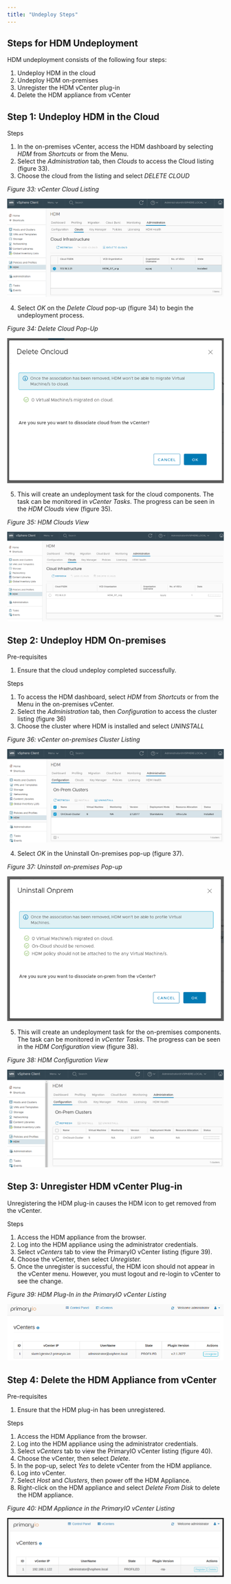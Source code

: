 ```yaml
---
title: "Undeploy Steps"
---
```


## Steps for HDM Undeployment

HDM undeployment consists of the following four steps:



1. Undeploy HDM in the cloud
2. Undeploy HDM on-premises
3. Unregister the HDM vCenter plug-in
4. Delete the HDM appliance from vCenter


## Step 1: Undeploy HDM in the Cloud

Steps



1. In the on-premises vCenter, access the HDM dashboard by selecting _HDM_ from _Shortcuts_ or from the Menu.
2. Select the _Administration_ tab, then _Clouds_ to access the Cloud listing (figure 33).
3. Choose the cloud from the listing and select _DELETE CLOUD_

_Figure 33: vCenter Cloud Listing_


![alt_text](images/image8.png?classes=content-img "image_tooltip")




4. Select _OK_ on the _Delete Cloud_ pop-up (figure 34) to begin the undeployment process.

_Figure 34: Delete Cloud Pop-Up_

![alt_text](images/image9.png?classes=content-img "image_tooltip")




5. This will create an undeployment task for the cloud components. The task can be monitored in _vCenter Tasks_. The progress can be seen in the _HDM Clouds_ view (figure 35).

_Figure 35: HDM Clouds View_


![alt_text](images/image10.png?classes=content-img "image_tooltip")



## Step 2: Undeploy HDM On-premises

Pre-requisites



1. Ensure that the cloud undeploy completed successfully.

Steps



1. To access the HDM dashboard, select _HDM_ from _Shortcuts_ or from the Menu in the on-premises vCenter.
2. Select the _Administration_ tab, then _Configuration_ to access the cluster listing (figure 36)
3. Choose the cluster where HDM is installed and select _UNINSTALL_

_Figure 36: vCenter on-premises Cluster Listing_


![alt_text](images/image11.png?classes=content-img "image_tooltip")




4. Select _OK_ in the Uninstall On-premises pop-up (figure 37).

_Figure 37: Uninstall on-premises Pop-up_


![alt_text](images/image12.png?classes=content-img "image_tooltip")




5. This will create an undeployment task for the on-premises components. The task can be monitored in _vCenter Tasks_. The progress can be seen in the _HDM Configuration_ view (figure 38).

_Figure 38: HDM Configuration View_



![alt_text](images/image13.png?classes=content-img "image_tooltip")



## Step 3: Unregister HDM vCenter Plug-in

Unregistering the HDM plug-in causes the HDM icon to get removed from the vCenter.

Steps



1. Access the HDM appliance from the browser.
2. Log into the HDM appliance using the administrator credentials.
3. Select _vCenters_ tab to view the PrimaryIO vCenter listing (figure 39).
4. Choose the vCenter, then select _Unregister._
5. Once the unregister is successful, the HDM icon should not appear in the vCenter menu. However, you must logout and re-login to vCenter to see the change.

_Figure 39: HDM Plug-In in the PrimaryIO vCenter Listing_


![alt_text](images/image14.png?classes=content-img "image_tooltip")



## Step 4: Delete the HDM Appliance from vCenter

Pre-requisites 



1. Ensure that the HDM plug-in has been unregistered.

Steps



1. Access the HDM Appliance from the browser.
2. Log into the HDM appliance using the administrator credentials.
3. Select _vCenters_ tab to view the PrimaryIO vCenter listing (figure 40).
4. Choose the vCenter, then select _Delete_.
5. In the pop-up, select _Yes_ to delete vCenter from the HDM appliance.
6. Log into vCenter.
7. Select _Host_ and _Clusters_, then power off the HDM Appliance.
8. Right-click on the HDM appliance and select _Delete From Disk_ to delete the HDM appliance.

_Figure 40: HDM Appliance in the PrimaryIO vCenter Listing_


![alt_text](images/image15.png?classes=content-img "image_tooltip")

